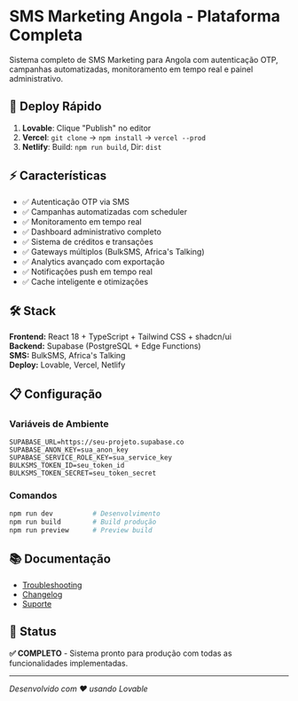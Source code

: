 # SMS Marketing Angola - Plataforma Completa

Sistema completo de SMS Marketing para Angola com autenticação OTP, campanhas automatizadas, monitoramento em tempo real e painel administrativo.

## 🚀 Deploy Rápido

1. **Lovable**: Clique "Publish" no editor
2. **Vercel**: `git clone` → `npm install` → `vercel --prod`
3. **Netlify**: Build: `npm run build`, Dir: `dist`

## ⚡ Características

- ✅ Autenticação OTP via SMS
- ✅ Campanhas automatizadas com scheduler
- ✅ Monitoramento em tempo real
- ✅ Dashboard administrativo completo
- ✅ Sistema de créditos e transações
- ✅ Gateways múltiplos (BulkSMS, Africa's Talking)
- ✅ Analytics avançado com exportação
- ✅ Notificações push em tempo real
- ✅ Cache inteligente e otimizações

## 🛠️ Stack

**Frontend:** React 18 + TypeScript + Tailwind CSS + shadcn/ui  
**Backend:** Supabase (PostgreSQL + Edge Functions)  
**SMS:** BulkSMS, Africa's Talking  
**Deploy:** Lovable, Vercel, Netlify

## 📋 Configuração

### Variáveis de Ambiente
```env
SUPABASE_URL=https://seu-projeto.supabase.co
SUPABASE_ANON_KEY=sua_anon_key
SUPABASE_SERVICE_ROLE_KEY=sua_service_key
BULKSMS_TOKEN_ID=seu_token_id
BULKSMS_TOKEN_SECRET=seu_token_secret
```

### Comandos
```bash
npm run dev          # Desenvolvimento
npm run build        # Build produção
npm run preview      # Preview build
```

## 📚 Documentação

- [Troubleshooting](docs/troubleshooting.md)
- [Changelog](CHANGELOG.md)
- [Suporte](mailto:suporte@smsmarketing.ao)

## 🌟 Status

**✅ COMPLETO** - Sistema pronto para produção com todas as funcionalidades implementadas.

---
*Desenvolvido com ❤️ usando Lovable*